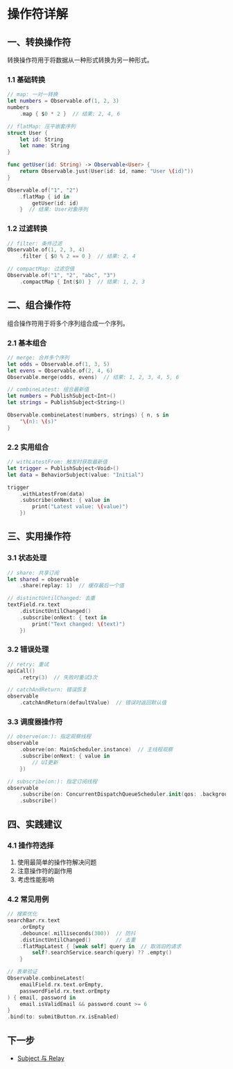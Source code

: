 # 操作符详解

## 一、转换操作符

转换操作符用于将数据从一种形式转换为另一种形式。

### 1.1 基础转换
```swift
// map: 一对一转换
let numbers = Observable.of(1, 2, 3)
numbers
    .map { $0 * 2 }  // 结果: 2, 4, 6

// flatMap: 压平嵌套序列
struct User {
    let id: String
    let name: String
}

func getUser(id: String) -> Observable<User> {
    return Observable.just(User(id: id, name: "User \(id)"))
}

Observable.of("1", "2")
    .flatMap { id in
        getUser(id: id)
    }  // 结果: User对象序列
```

### 1.2 过滤转换
```swift
// filter: 条件过滤
Observable.of(1, 2, 3, 4)
    .filter { $0 % 2 == 0 }  // 结果: 2, 4

// compactMap: 过滤空值
Observable.of("1", "2", "abc", "3")
    .compactMap { Int($0) }  // 结果: 1, 2, 3
```

## 二、组合操作符

组合操作符用于将多个序列组合成一个序列。

### 2.1 基本组合
```swift
// merge: 合并多个序列
let odds = Observable.of(1, 3, 5)
let evens = Observable.of(2, 4, 6)
Observable.merge(odds, evens)  // 结果: 1, 2, 3, 4, 5, 6

// combineLatest: 组合最新值
let numbers = PublishSubject<Int>()
let strings = PublishSubject<String>()

Observable.combineLatest(numbers, strings) { n, s in
    "\(n): \(s)"
}
```

### 2.2 实用组合
```swift
// withLatestFrom: 触发时获取最新值
let trigger = PublishSubject<Void>()
let data = BehaviorSubject(value: "Initial")

trigger
    .withLatestFrom(data)
    .subscribe(onNext: { value in
        print("Latest value: \(value)")
    })
```

## 三、实用操作符

### 3.1 状态处理
```swift
// share: 共享订阅
let shared = observable
    .share(replay: 1)  // 缓存最后一个值

// distinctUntilChanged: 去重
textField.rx.text
    .distinctUntilChanged()
    .subscribe(onNext: { text in
        print("Text changed: \(text)")
    })
```

### 3.2 错误处理
```swift
// retry: 重试
apiCall()
    .retry(3)  // 失败时重试3次

// catchAndReturn: 错误恢复
observable
    .catchAndReturn(defaultValue)  // 错误时返回默认值
```

### 3.3 调度器操作符
```swift
// observe(on:): 指定观察线程
observable
    .observe(on: MainScheduler.instance)  // 主线程观察
    .subscribe(onNext: { value in
        // UI更新
    })

// subscribe(on:): 指定订阅线程
observable
    .subscribe(on: ConcurrentDispatchQueueScheduler.init(qos: .background))  // 后台线程订阅
    .subscribe()
```

## 四、实践建议

### 4.1 操作符选择
1. 使用最简单的操作符解决问题
2. 注意操作符的副作用
3. 考虑性能影响

### 4.2 常见用例
```swift
// 搜索优化
searchBar.rx.text
    .orEmpty
    .debounce(.milliseconds(300))  // 防抖
    .distinctUntilChanged()        // 去重
    .flatMapLatest { [weak self] query in  // 取消旧的请求
        self?.searchService.search(query) ?? .empty()
    }

// 表单验证
Observable.combineLatest(
    emailField.rx.text.orEmpty,
    passwordField.rx.text.orEmpty
) { email, password in
    email.isValidEmail && password.count >= 6
}
.bind(to: submitButton.rx.isEnabled)
```

## 下一步
- [Subject 与 Relay](1.4.Subject与Relay.md) 